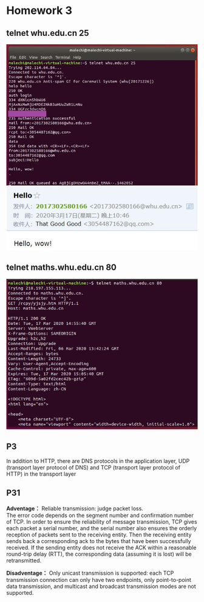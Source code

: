# Homework 3  

## telnet whu.edu.cn 25  
![image](https://github.com/malechiMLC/Network-distributed/blob/master/pictures/img1.jpg)  
![image](https://github.com/malechiMLC/Network-distributed/blob/master/pictures/img2.jpg)  

## telnet maths.whu.edu.cn 80  
![image](https://github.com/malechiMLC/Network-distributed/blob/master/pictures/img3.jpg)  



## P3  
In addition to HTTP, there are DNS protocols in the application layer, UDP (transport layer protocol of DNS) and TCP (transport layer protocol of HTTP) in the transport layer

## P31  
**Adventage：** 
Reliable transmission: judge packet loss.   
The error code depends on the segment number and confirmation number of TCP. In order to ensure the reliability of message transmission, TCP gives each packet a serial number, and the serial number also ensures the orderly reception of packets sent to the receiving entity. Then the receiving entity sends back a corresponding ack to the bytes that have been successfully received. If the sending entity does not receive the ACK within a reasonable round-trip delay (RTT), the corresponding data (assuming it is lost) will be retransmitted.  

**Disadventage：**
Only unicast transmission is supported: each TCP transmission connection can only have two endpoints, only point-to-point data transmission, and multicast and broadcast transmission modes are not supported.  

